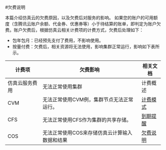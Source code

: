 
#欠费说明

本篇介绍仿真云的欠费原因，以及欠费后对服务的影响。
如果您的账户的可用额度（含腾讯云账户余额、代金券、优惠券等）小于待结算的账单，即判定为账户欠费。账户欠费后，根据仿真云相关计费项的计费方式，欠费后处理如下：

* 包年包月：已经预先支付了费用，不影响使用。
* 按量付费：欠费后，相关资源将无法使用，影响集群正常运行，影响如下表所示。

|计费项|欠费影响|相关文档|
|-|-|-|
|仿真云服务费用|无法正常使用集群|计费概述|
|CVM|无法正常使用CVM例，集群节点无法正常运行。|[计费模式](https://cloud.tencent.com/document/product/213/2180)|
|CFS|无法正常使用CFS作为集群的共享存储。|[到期提醒](https://cloud.tencent.com/document/product/582/9554)|
|COS|无法正常使用COS来存储仿真云计算输入数据和结果|[欠费说明](https://cloud.tencent.com/document/product/436/10044)|
